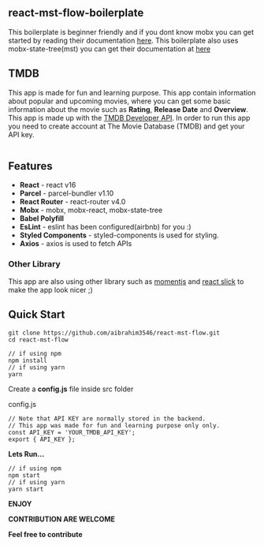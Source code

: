 
## react-mst-flow-boilerplate
This boilerplate is beginner friendly and if you dont know mobx you can get started by reading their documentation [here](https://mobx.js.org/intro/overview.html). This boilerplate also uses mobx-state-tree(mst) you can get their documentation at [here](https://github.com/mobxjs/mobx-state-tree)

## TMDB
This app is made for fun and learning purpose. This app contain information about popular and upcoming movies, where you can get some basic information about the movie such as **Rating**, **Release Date** and **Overview**. This app is made up with the [TMDB Developer API](https://developers.themoviedb.org/3/getting-started/introduction). In order to run this app you need to create account at The Movie Database (TMDB) and get your API key.

<p align="center">
  <img src="https://media.giphy.com/media/257JvByOKxbaJuhfTP/giphy.gif" alt=""/>
</p>

## Features
* **React** - react v16
* **Parcel** - parcel-bundler v1.10
* **React Router** - react-router v4.0
* **Mobx** - mobx, mobx-react, mobx-state-tree
* **Babel Polyfill**
* **EsLint** - eslint has been configured(airbnb) for you :) 
* **Styled Components** - styled-components is used for styling.
* **Axios** - axios is used to fetch APIs

### Other Library
This app are also using other library such as [momentjs](https://momentjs.com/) and [react slick](https://github.com/akiran/react-slick) to make the app look nicer ;)

## Quick Start
```
git clone https://github.com/aibrahim3546/react-mst-flow.git
cd react-mst-flow

// if using npm
npm install
// if using yarn
yarn
```
Create a **config.js** file inside src folder

config.js
```
// Note that API KEY are normally stored in the backend.
// This app was made for fun and learning purpose only only.
const API_KEY = 'YOUR_TMDB_API_KEY';
export { API_KEY };
```
**Lets Run...**
```
// if using npm
npm start
// if using yarn
yarn start
```

**ENJOY**

**CONTRIBUTION ARE WELCOME**

**Feel free to contribute**
